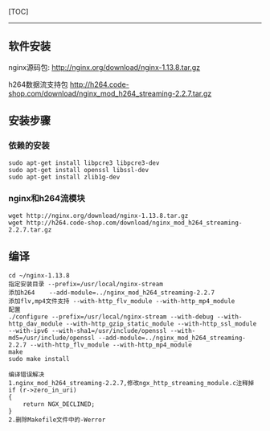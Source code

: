 [TOC]

---

## 软件安装

nginx源码包:
http://nginx.org/download/nginx-1.13.8.tar.gz

h264数据流支持包
http://h264.code-shop.com/download/nginx_mod_h264_streaming-2.2.7.tar.gz

## 安装步骤
### 依赖的安装
    sudo apt-get install libpcre3 libpcre3-dev
    sudo apt-get install openssl libssl-dev
    sudo apt-get install zlib1g-dev
### nginx和h264流模块
    wget http://nginx.org/download/nginx-1.13.8.tar.gz
    wget http://h264.code-shop.com/download/nginx_mod_h264_streaming-2.2.7.tar.gz
    

## 编译
    cd ~/nginx-1.13.8
    指定安装目录 --prefix=/usr/local/nginx-stream
    添加h264    --add-module=../nginx_mod_h264_streaming-2.2.7
    添加flv,mp4文件支持 --with-http_flv_module --with-http_mp4_module
    配置
    ./configure --prefix=/usr/local/nginx-stream --with-debug --with-http_dav_module --with-http_gzip_static_module --with-http_ssl_module --with-ipv6 --with-sha1=/usr/include/openssl --with-md5=/usr/include/openssl --add-module=../nginx_mod_h264_streaming-2.2.7 --with-http_flv_module --with-http_mp4_module
    make
    sudo make install

    编译错误解决
    1.nginx_mod_h264_streaming-2.2.7,修改ngx_http_streaming_module.c注释掉
    if (r->zero_in_uri)
    {
        return NGX_DECLINED;
    }
    2.删除Makefile文件中的-Werror